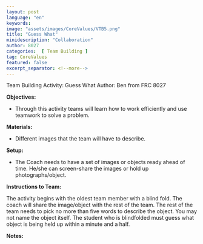 ```yaml
---
layout: post
language: "en"
keywords:
image: "assets/images/CoreValues/VTB5.png"
title: "Guess What"
minidescription: "Collaboration"
author: 8027
categories:  [ Team Building ]
tag: CoreValues
featured: false
excerpt_separator: <!--more-->
---
```


Team Building Activity: Guess What
Author: Ben from FRC 8027
<!--more-->

<b>Objectives:</b>
- Through this activity teams will learn how to work efficiently and use teamwork to solve a problem.

<b>Materials:</b>
- Different images that the team will have to describe.


<b>Setup:</b>
- The Coach needs to have a set of images or objects ready ahead of time. He/she can screen-share the images or hold up photographs/object.


<b>Instructions to Team:</b>

The activity begins with the oldest team member with a blind fold. The coach will share the image/object with the rest of the team. The rest of the team needs to pick no more than five words to describe the object. You may not name the object itself. The student who is blindfolded must guess what object is being held up within a minute and a half.

<b>Notes:</b>
